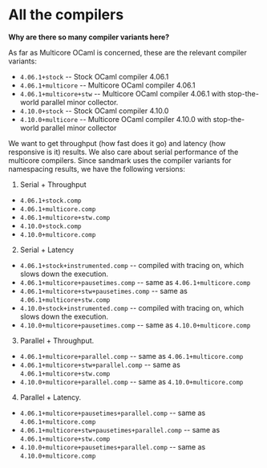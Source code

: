 # All the compilers

**Why are there so many compiler variants here?**

As far as Multicore OCaml is concerned, these are the relevant compiler
variants:

* `4.06.1+stock` -- Stock OCaml compiler 4.06.1
* `4.06.1+multicore` -- Multicore OCaml compiler 4.06.1
* `4.06.1+multicore+stw` -- Multicore OCaml compiler 4.06.1 with stop-the-world
  parallel minor collector.
* `4.10.0+stock` -- Stock OCaml compiler 4.10.0
* `4.10.0+multicore` -- Multicore OCaml compiler 4.10.0 with stop-the-world parallel minor collector

We want to get throughput (how fast does it go) and latency (how responsive is
it) results. We also care about serial performance of the multicore compilers.
Since sandmark uses the compiler variants for namespacing results, we have the
following versions:

1. Serial + Throughput
  + `4.06.1+stock.comp`
  + `4.06.1+multicore.comp`
  + `4.06.1+multicore+stw.comp`
  + `4.10.0+stock.comp`
  + `4.10.0+multicore.comp`
2. Serial + Latency
  + `4.06.1+stock+instrumented.comp` -- compiled with tracing on, which slows
  down the execution.
  + `4.06.1+multicore+pausetimes.comp` -- same as `4.06.1+multicore.comp`
  + `4.06.1+multicore+stw+pausetimes.comp` -- same as
    `4.06.1+multicore+stw.comp`
  + `4.10.0+stock+instrumented.comp` -- compiled with tracing on, which slows
  down the execution.
  + `4.10.0+multicore+pausetimes.comp` -- same as `4.10.0+multicore.comp`
3. Parallel + Throughput.
  + `4.06.1+multicore+parallel.comp` -- same as `4.06.1+multicore.comp`
  + `4.06.1+multicore+stw+parallel.comp` -- same as `4.06.1+multicore+stw.comp`
  + `4.10.0+multicore+parallel.comp` -- same as `4.10.0+multicore.comp`
4. Parallel + Latency.
  + `4.06.1+multicore+pausetimes+parallel.comp` -- same as
    `4.06.1+multicore.comp`
  + `4.06.1+multicore+stw+pausetimes+parallel.comp` -- same as
    `4.06.1+multicore+stw.comp`
  + `4.10.0+multicore+pausetimes+parallel.comp` -- same as
  `4.10.0+multicore.comp`
